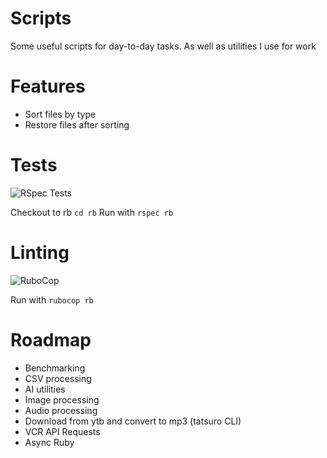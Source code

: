 # Scripts

Some useful scripts for day-to-day tasks. As well as utilities I use for work

# Features
- Sort files by type
- Restore files after sorting

# Tests
![RSpec Tests](https://github.com/nazoadiego/scripts/workflows/RSpec%20Tests/badge.svg)

Checkout to rb `cd rb`
Run with `rspec rb`

# Linting
![RuboCop](https://github.com/nazoadiego/scripts/workflows/RuboCop/badge.svg)

Run with `rubocop rb`

# Roadmap
- Benchmarking
- CSV processing
- AI utilities
- Image processing
- Audio processing
- Download from ytb and convert to mp3 (tatsuro CLI)
- VCR API Requests
- Async Ruby